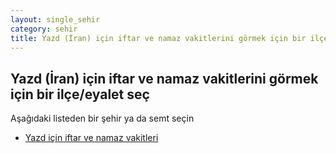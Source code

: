 ```yaml
---
layout: single_sehir
category: sehir
title: Yazd (İran) için iftar ve namaz vakitlerini görmek için bir ilçe/eyalet seç
---
```



## Yazd (İran) için iftar ve namaz vakitlerini görmek için bir ilçe/eyalet seç

Aşağıdaki listeden bir şehir ya da semt seçin


* [Yazd için iftar ve namaz vakitleri](/iftar.html?sehir=Yazd&ulke=İran&state=Yazd)
